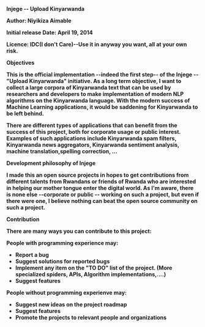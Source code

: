 <b>Injege -- Upload Kinyarwanda

Author: Niyikiza Aimable

Initial release Date: April 19, 2014

Licence: IDC(I don't Care)--Use it in anyway you want, all at your own risk.

<b> Objectives

This is the official implementation --indeed the first step-- of the <b>Injege -- "Upload Kinyarwanda"</b> initiative. As a long term objective, I want to collect a large corpora of Kinyarwanda text that can be used by researchers and developers to make implementation of modern NLP algorithms on the Kinyarwanda language. With the modern success of Machine Learning applications, it would be saddening for Kinyarwanda to be left behind. 

There are different types of applications that can benefit from the success of this project, both for corporate usage or public interest. Examples of such applications include Kinyarwanda spam filters, Kinyarwanda news aggregators, Kinyarwanda sentiment analysis, machine translation,spelling correction, ...


<b>Development philosophy of Injege

I made this an open source projects in hopes to get contributions from different talents from Rwandans or friends of Rwanda who are interested in helping our mother tongue enter the digital world. As I'm aware, there is none else --corporate or public -- working on such a project, but even if there were one, I believe nothing can beat the open source community on such a project.


<b>Contribution

There are many ways you can contribute to this project:

People with programming experience may:
  - Report a bug
  - Suggest solutions for reported bugs
  - Implement any item on the "TO DO" list of the project. (More specialized spiders, APIs, Algorithm implementations,....)
  - Suggest features
  
People without programming experienve may:
  - Suggest new ideas on the project roadmap
  - Suggest features
  - Promote the projects to relevant people and organizations
